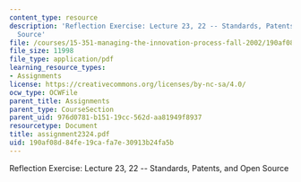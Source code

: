 ```yaml
---
content_type: resource
description: 'Reflection Exercise: Lecture 23, 22 -- Standards, Patents, and Open
  Source'
file: /courses/15-351-managing-the-innovation-process-fall-2002/190af08d84fe19cafa7e30913b24fa5b_assignment2324.pdf
file_size: 11998
file_type: application/pdf
learning_resource_types:
- Assignments
license: https://creativecommons.org/licenses/by-nc-sa/4.0/
ocw_type: OCWFile
parent_title: Assignments
parent_type: CourseSection
parent_uid: 976d0781-b151-19cc-562d-aa81949f8937
resourcetype: Document
title: assignment2324.pdf
uid: 190af08d-84fe-19ca-fa7e-30913b24fa5b
---
```

Reflection Exercise: Lecture 23, 22 -- Standards, Patents, and Open Source
